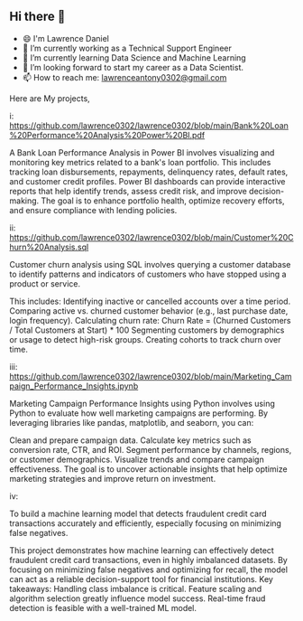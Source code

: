 ## Hi there 👋

- 😄 I'm Lawrence Daniel
- 🔭 I’m currently working as a Technical Support Engineer
- 🌱 I’m currently learning Data Science and Machine Learning
- 👯 I’m looking forward to start my career as a Data Scientist.
- 📫 How to reach me: lawrenceantony0302@gmail.com

Here are My projects,

i: https://github.com/lawrence0302/lawrence0302/blob/main/Bank%20Loan%20Performance%20Analysis%20Power%20BI.pdf

A Bank Loan Performance Analysis in Power BI involves visualizing and monitoring key metrics related to a bank's loan portfolio. This includes tracking loan disbursements, repayments, delinquency rates, default rates, and customer credit profiles. Power BI dashboards can provide interactive reports that help identify trends, assess credit risk, and improve decision-making. The goal is to enhance portfolio health, optimize recovery efforts, and ensure compliance with lending policies.

ii: https://github.com/lawrence0302/lawrence0302/blob/main/Customer%20Churn%20Analysis.sql

Customer churn analysis using SQL involves querying a customer database to identify patterns and indicators of customers who have stopped using a product or service. 

This includes:
Identifying inactive or cancelled accounts over a time period.
Comparing active vs. churned customer behavior (e.g., last purchase date, login frequency).
Calculating churn rate:  Churn Rate = (Churned Customers / Total Customers at Start) * 100
Segmenting customers by demographics or usage to detect high-risk groups.
Creating cohorts to track churn over time.

iii: https://github.com/lawrence0302/lawrence0302/blob/main/Marketing_Campaign_Performance_Insights.ipynb

Marketing Campaign Performance Insights using Python involves using Python to evaluate how well marketing campaigns are performing. By leveraging libraries like pandas, matplotlib, and seaborn, you can:

Clean and prepare campaign data.
Calculate key metrics such as conversion rate, CTR, and ROI.
Segment performance by channels, regions, or customer demographics.
Visualize trends and compare campaign effectiveness.
The goal is to uncover actionable insights that help optimize marketing strategies and improve return on investment.

iv: 

To build a machine learning model that detects fraudulent credit card transactions accurately and efficiently, especially focusing on minimizing false negatives.

This project demonstrates how machine learning can effectively detect fraudulent credit card transactions, even in highly imbalanced datasets. By focusing on minimizing false negatives and optimizing for recall, the model can act as a reliable decision-support tool for financial institutions.
Key takeaways:
Handling class imbalance is critical.
Feature scaling and algorithm selection greatly influence model success.
Real-time fraud detection is feasible with a well-trained ML model.

